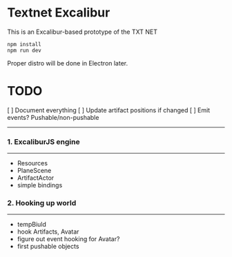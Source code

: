 # Textnet Excalibur

This is an Excalibur-based prototype of the TXT NET

    npm install
    npm run dev


Proper distro will be done in Electron later.

# TODO

[ ] Document everything
[ ] Update artifact positions if changed
[ ] Emit events? Pushable/non-pushable

-------------------------

### 1. ExcaliburJS engine
--------------------------
- Resources
- PlaneScene
- ArtifactActor
- simple bindings

### 2. Hooking up world
--------------------------
- tempBiuld
- hook Artifacts, Avatar
- figure out event hooking for Avatar?
- first pushable objects

